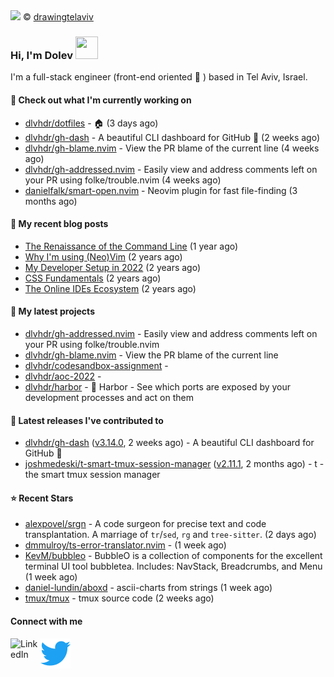 <img src="https://user-images.githubusercontent.com/6196971/205364459-63d54329-d28a-403f-ac06-3baeb4685b46.jpg" />
© <a href="https://www.instagram.com/drawingtelaviv/">drawingtelaviv</a>

### Hi, I'm Dolev <img width="36px" height="36px" src="https://user-images.githubusercontent.com/1303154/88677602-1635ba80-d120-11ea-84d8-d263ba5fc3c0.gif" />

I'm a full-stack engineer (front-end oriented :rainbow: ) based in Tel Aviv, Israel.

#### 👷 Check out what I'm currently working on

- [dlvhdr/dotfiles](https://github.com/dlvhdr/dotfiles) - 🏠 (3 days ago)
- [dlvhdr/gh-dash](https://github.com/dlvhdr/gh-dash) - A beautiful CLI dashboard for GitHub 🚀  (2 weeks ago)
- [dlvhdr/gh-blame.nvim](https://github.com/dlvhdr/gh-blame.nvim) - View the PR blame of the current line (4 weeks ago)
- [dlvhdr/gh-addressed.nvim](https://github.com/dlvhdr/gh-addressed.nvim) - Easily view and address comments left on your PR using folke/trouble.nvim (4 weeks ago)
- [danielfalk/smart-open.nvim](https://github.com/danielfalk/smart-open.nvim) - Neovim plugin for fast file-finding (3 months ago)

#### 📜 My recent blog posts

- [The Renaissance of the Command Line](https://dlvhdr.me/posts/the-renaissance-of-the-command-line) (1 year ago)
- [Why I&#39;m using (Neo)Vim](https://dlvhdr.me/posts/why-im-using-vim) (2 years ago)
- [My Developer Setup in 2022](https://dlvhdr.me/posts/dev-setup) (2 years ago)
- [CSS Fundamentals](https://dlvhdr.me/posts/css-fundamentals) (2 years ago)
- [The Online IDEs Ecosystem](https://dlvhdr.me/posts/online-ides-ecosystem) (2 years ago)

#### 🌱 My latest projects

- [dlvhdr/gh-addressed.nvim](https://github.com/dlvhdr/gh-addressed.nvim) - Easily view and address comments left on your PR using folke/trouble.nvim
- [dlvhdr/gh-blame.nvim](https://github.com/dlvhdr/gh-blame.nvim) - View the PR blame of the current line
- [dlvhdr/codesandbox-assignment](https://github.com/dlvhdr/codesandbox-assignment) - 
- [dlvhdr/aoc-2022](https://github.com/dlvhdr/aoc-2022) - 
- [dlvhdr/harbor](https://github.com/dlvhdr/harbor) - 🚢 Harbor - See which ports are exposed by your development processes and act on them

#### 🔭 Latest releases I've contributed to

- [dlvhdr/gh-dash](https://github.com/dlvhdr/gh-dash) ([v3.14.0](https://github.com/dlvhdr/gh-dash/releases/tag/v3.14.0), 2 weeks ago) - A beautiful CLI dashboard for GitHub 🚀 
- [joshmedeski/t-smart-tmux-session-manager](https://github.com/joshmedeski/t-smart-tmux-session-manager) ([v2.11.1](https://github.com/joshmedeski/t-smart-tmux-session-manager/releases/tag/v2.11.1), 2 months ago) - t - the smart tmux session manager

#### ⭐ Recent Stars

- [alexpovel/srgn](https://github.com/alexpovel/srgn) - A code surgeon for precise text and code transplantation. A marriage of `tr`/`sed`, `rg` and `tree-sitter`. (2 days ago)
- [dmmulroy/ts-error-translator.nvim](https://github.com/dmmulroy/ts-error-translator.nvim) -  (1 week ago)
- [KevM/bubbleo](https://github.com/KevM/bubbleo) - BubbleO is a collection of components for the excellent terminal UI tool bubbletea. Includes: NavStack, Breadcrumbs, and Menu (1 week ago)
- [daniel-lundin/aboxd](https://github.com/daniel-lundin/aboxd) - ascii-charts from strings (1 week ago)
- [tmux/tmux](https://github.com/tmux/tmux) - tmux source code (2 weeks ago)

#### Connect with me

[<img align="left" alt="LinkedIn" width="48px" src="https://camo.githubusercontent.com/c8a9c5b414cd812ad6a97a46c29af67239ddaeae08c41724ff7d945fb4c047e5/68747470733a2f2f6564656e742e6769746875622e696f2f537570657254696e7949636f6e732f696d616765732f7376672f6c696e6b6564696e2e737667" />][linkedin]

[<img align="left" alt="Twitter" width="48px" src="icons/twitter.svg" />][twitter]

[linkedin]: https://www.linkedin.com/in/dolev-hadar/
[twitter]: https://twitter.com/elys1um

